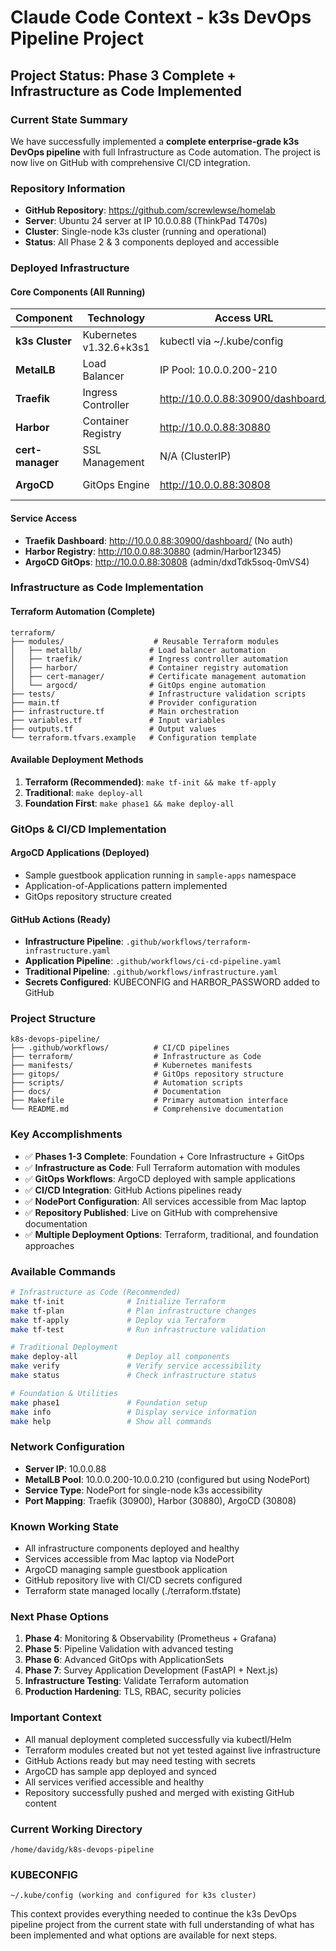 # Claude Code Context - k3s DevOps Pipeline Project

## Project Status: Phase 3 Complete + Infrastructure as Code Implemented

### Current State Summary
We have successfully implemented a **complete enterprise-grade k3s DevOps pipeline** with full Infrastructure as Code automation. The project is now live on GitHub with comprehensive CI/CD integration.

### Repository Information
- **GitHub Repository**: https://github.com/screwlewse/homelab
- **Server**: Ubuntu 24 server at IP 10.0.0.88 (ThinkPad T470s)
- **Cluster**: Single-node k3s cluster (running and operational)
- **Status**: All Phase 2 & 3 components deployed and accessible

### Deployed Infrastructure

#### Core Components (All Running)
| Component | Technology | Access URL | Status |
|-----------|------------|------------|--------|
| **k3s Cluster** | Kubernetes v1.32.6+k3s1 | kubectl via ~/.kube/config | ✅ Running |
| **MetalLB** | Load Balancer | IP Pool: 10.0.0.200-210 | ✅ Configured |
| **Traefik** | Ingress Controller | http://10.0.0.88:30900/dashboard/ | ✅ Accessible |
| **Harbor** | Container Registry | http://10.0.0.88:30880 | ✅ Accessible |
| **cert-manager** | SSL Management | N/A (ClusterIP) | ✅ Running |
| **ArgoCD** | GitOps Engine | http://10.0.0.88:30808 | ✅ Accessible |

#### Service Access
- **Traefik Dashboard**: http://10.0.0.88:30900/dashboard/ (No auth)
- **Harbor Registry**: http://10.0.0.88:30880 (admin/Harbor12345)
- **ArgoCD GitOps**: http://10.0.0.88:30808 (admin/dxdTdk5soq-0mVS4)

### Infrastructure as Code Implementation

#### Terraform Automation (Complete)
```
terraform/
├── modules/                    # Reusable Terraform modules
│   ├── metallb/               # Load balancer automation
│   ├── traefik/               # Ingress controller automation
│   ├── harbor/                # Container registry automation  
│   ├── cert-manager/          # Certificate management automation
│   └── argocd/                # GitOps engine automation
├── tests/                     # Infrastructure validation scripts
├── main.tf                    # Provider configuration
├── infrastructure.tf          # Main orchestration
├── variables.tf               # Input variables
├── outputs.tf                 # Output values
└── terraform.tfvars.example   # Configuration template
```

#### Available Deployment Methods
1. **Terraform (Recommended)**: `make tf-init && make tf-apply`
2. **Traditional**: `make deploy-all`
3. **Foundation First**: `make phase1 && make deploy-all`

### GitOps & CI/CD Implementation

#### ArgoCD Applications (Deployed)
- Sample guestbook application running in `sample-apps` namespace
- Application-of-Applications pattern implemented
- GitOps repository structure created

#### GitHub Actions (Ready)
- **Infrastructure Pipeline**: `.github/workflows/terraform-infrastructure.yaml`
- **Application Pipeline**: `.github/workflows/ci-cd-pipeline.yaml`  
- **Traditional Pipeline**: `.github/workflows/infrastructure.yaml`
- **Secrets Configured**: KUBECONFIG and HARBOR_PASSWORD added to GitHub

### Project Structure
```
k8s-devops-pipeline/
├── .github/workflows/          # CI/CD pipelines
├── terraform/                  # Infrastructure as Code
├── manifests/                  # Kubernetes manifests
├── gitops/                     # GitOps repository structure
├── scripts/                    # Automation scripts
├── docs/                       # Documentation
├── Makefile                    # Primary automation interface
└── README.md                   # Comprehensive documentation
```

### Key Accomplishments
- ✅ **Phases 1-3 Complete**: Foundation + Core Infrastructure + GitOps
- ✅ **Infrastructure as Code**: Full Terraform automation with modules
- ✅ **GitOps Workflows**: ArgoCD deployed with sample applications
- ✅ **CI/CD Integration**: GitHub Actions pipelines ready
- ✅ **NodePort Configuration**: All services accessible from Mac laptop
- ✅ **Repository Published**: Live on GitHub with comprehensive documentation
- ✅ **Multiple Deployment Options**: Terraform, traditional, and foundation approaches

### Available Commands
```bash
# Infrastructure as Code (Recommended)
make tf-init              # Initialize Terraform
make tf-plan              # Plan infrastructure changes  
make tf-apply             # Deploy via Terraform
make tf-test              # Run infrastructure validation

# Traditional Deployment
make deploy-all           # Deploy all components
make verify               # Verify service accessibility
make status               # Check infrastructure status

# Foundation & Utilities
make phase1               # Foundation setup
make info                 # Display service information
make help                 # Show all commands
```

### Network Configuration
- **Server IP**: 10.0.0.88
- **MetalLB Pool**: 10.0.0.200-10.0.0.210 (configured but using NodePort)
- **Service Type**: NodePort for single-node k3s accessibility
- **Port Mapping**: Traefik (30900), Harbor (30880), ArgoCD (30808)

### Known Working State
- All infrastructure components deployed and healthy
- Services accessible from Mac laptop via NodePort
- ArgoCD managing sample guestbook application
- GitHub repository live with CI/CD secrets configured
- Terraform state managed locally (./terraform.tfstate)

### Next Phase Options
1. **Phase 4**: Monitoring & Observability (Prometheus + Grafana)
2. **Phase 5**: Pipeline Validation with advanced testing
3. **Phase 6**: Advanced GitOps with ApplicationSets
4. **Phase 7**: Survey Application Development (FastAPI + Next.js)
5. **Infrastructure Testing**: Validate Terraform automation
6. **Production Hardening**: TLS, RBAC, security policies

### Important Context
- All manual deployment completed successfully via kubectl/Helm
- Terraform modules created but not yet tested against live infrastructure
- GitHub Actions ready but may need testing with secrets
- ArgoCD has sample app deployed and synced
- All services verified accessible and healthy
- Repository successfully pushed and merged with existing GitHub content

### Current Working Directory
```
/home/davidg/k8s-devops-pipeline
```

### KUBECONFIG
```
~/.kube/config (working and configured for k3s cluster)
```

This context provides everything needed to continue the k3s DevOps pipeline project from the current state with full understanding of what has been implemented and what options are available for next steps.